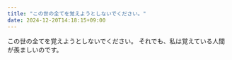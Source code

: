 ```yaml
---
title: "この世の全てを覚えようとしないでください。"
date: 2024-12-20T14:18:15+09:00
---
```

この世の全てを覚えようとしないでください。
それでも、私は覚えている人間が羨ましいのです。
